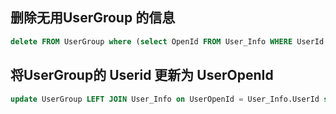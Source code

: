 ## 删除无用UserGroup 的信息
``` sql
delete FROM UserGroup where (select OpenId FROM User_Info WHERE UserId = UserGroup.UserOpenId) is NULL ;
```

## 将UserGroup的 Userid 更新为 UserOpenId
``` sql
update UserGroup LEFT JOIN User_Info on UserOpenId = User_Info.UserId set UserOpenId = User_Info.OpenId
```